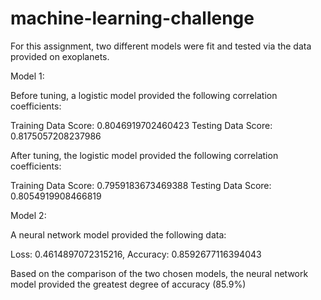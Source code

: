 # machine-learning-challenge

For this assignment, two different models were fit and tested via the data provided on exoplanets. 

Model 1: 

Before tuning, a logistic model provided the following correlation coefficients:

Training Data Score: 0.8046919702460423
Testing Data Score: 0.8175057208237986

After tuning, the logistic model provided the following correlation coefficients:

Training Data Score: 0.7959183673469388
Testing Data Score: 0.8054919908466819

Model 2: 

A neural network model provided the following data:

Loss: 0.4614897072315216, Accuracy: 0.8592677116394043

Based on the comparison of the two chosen models, the neural network model provided the greatest degree of accuracy (85.9%)
